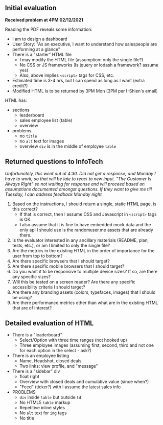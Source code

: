 ## Initial evaluation

**Received problem at 4PM 02/12/2021**

Reading the PDF reveals some information:

* I am to design a dashboard
* User Story: "As an executive, I want to understand how salespeople are performing at a glance"
* There is a "starter" HTML file
  * I may modify the HTML file (assumption: only the single file?)
  * No CSS or JS frameworks (Is jquery or lodash a framework?  assume yes)
  * Also, above implies `<script>` tags for CSS, etc.
* Estimated time is 3-4 hrs, but I can spend as long as I want (extra credit?)
* Modified HTML is to be returned by 3PM Mon (3PM per I-Shien's email)

HTML has:
* sections
  * leaderboard
  * sales employee list (table)
  * overview
* problems
  * no `title`
  * no `alt` text for images
  * overview `div` is in the middle of employee `table`

## Returned questions to InfoTech

_Unfortunately, this went out at 4:30.  Did not get a response, and Monday I have to work, so that will be late to react to new input.  "The Customer Is Always Right" so not waiting for response and will proceed based on assumptions documented amongst questions.  If they want to give me till Tuesday, I can address feedback Monday night_

1. Based on the instructions, I should return a single, static HTML page, is this correct?
   * If that is correct, then I assume CSS and Javascript in `<script>` tags is OK.
   * I also assume that it is fine to have embedded mock data and the only api I should use is the randomuser.me assets that are already there.
1. Is the evaluator interested in any ancillary materials (README, plan, tests, etc.), or am I limited to only the single file?
1. Are the metrics in the existing HTML in the order of importance for the user from top to bottom?
1. Are there specific browsers that I should target?
1. Are there specific mobile browsers that I should target?
1. Do you want it to be responsive to multiple device sizes?  If so, are there any specific sizes?
1. Will this be tested on a screen reader? Are there any specific accessibility criteria I should target?
1. Are there any branding assets (colors, typefaces, images) that I should be using?
1. Are there performance metrics other than what are in the existing HTML that are of interest?

## Detailed evaluation of HTML

* There is a "leaderboard"
  * Select/Option with three time ranges (not hooked up)
  * Three employee images (assuming first, second, third and not one for each option in the select - ask?)
* There is an employee listing
  * Name, Headshot, closed deals
  * Two links: view profile, and "message"
* There is a "sidebar" div
  * float right
  * Overview with closed deals and cumulative value (since when?)
  * "Feed" (ticker?) with I assume the latest sales info
* PROBLEMS
  * `div` inside `table` but outside `td`
  * No HTML5 `table` markup
  * Repetitive inline styles
  * No `alt` text for `img` tags
  * No title



